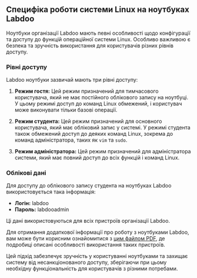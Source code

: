## Специфіка роботи системи Linux на ноутбуках Labdoo

Ноутбуки організації Labdoo мають певні особливості щодо конфігурації та доступу до функцій операційної системи Linux. Особливо важливою є безпека та зручність використання для користувачів різних рівнів доступу.

### Рівні доступу

Labdoo ноутбуки зазвичай мають три рівні доступу:

1. **Режим гостя:** Цей режим призначений для тимчасового користувача, який не має постійного облікового запису на ноутбуці. У цьому режимі доступ до команд Linux обмежений, і користувач може виконувати тільки базові операції.
   
2. **Режим студента:** Цей режим призначений для основного користувача, який має обліковий запис у системі. У режимі студента також обмежений доступ до деяких команд Linux, зокрема до команд адміністратора, таких як `vim` та `sudo`.

3. **Режим адміністратора:** Цей режим призначений для адміністратора системи, який має повний доступ до всіх функцій і команд Linux.

### Облікові дані

Для доступу до облікового запису студента на ноутбуках Labdoo використовується така інформація:

- **Логін:** labdoo
- **Пароль:** labdooadmin

Ці дані використовуються для всіх пристроїв організації Labdoo.

Для отримання додаткової інформації про роботу з ноутбуками Labdoo, вам може бути корисним ознайомитися з [цим файлом PDF](https://labdoo.ch/wp-content/uploads/2021/08/labdoo-quick-guide-english.pdf), де подробиці описані особливості використання таких пристроїв.

Цей підхід забезпечує зручність у користуванні ноутбуками та захищає систему від несанкціонованого доступу, зберігаючи при цьому необхідну функціональність для користувачів з різними потребами.
